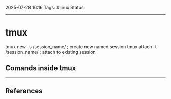 
2025-07-28 16:16
Tags: #linux
Status:

---
# tmux
tmux new -s /session_name/ ; create new named session
tmux attach -t /session_name/ ; attach to existing session
## Comands inside tmux


---
## References



